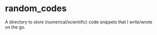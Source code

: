 # random_codes
A directory to store (numerical/scientific) code snippets that I write/wrote on the go.
